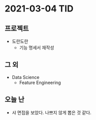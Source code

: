 # 2021-03-04 TID

## 프로젝트 
- 도란도란
    - 기능 명세서 재작성

## 그 외
- Data Science
    - Feature Engineering

## 오늘 난
- 샤 면접을 보았다. 나쁘지 않게 뽑은 것 같다.